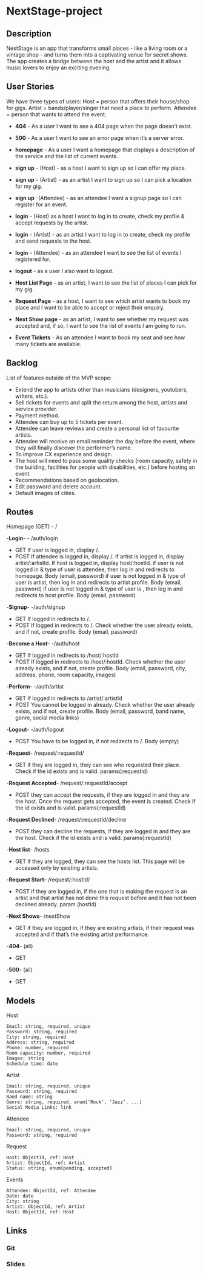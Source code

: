 # NextStage-project


## Description
NextStage is an app that transforms small places - like a living room or a vintage shop - and turns them into a captivating venue for secret shows. The app creates a bridge between the host and the artist and it allows music lovers to enjoy an exciting evening.


## User Stories
We have three types of users:
Host = person that offers their house/shop for gigs.
Artist = bands/player/singer that need a place to perform.
Attendee = person that wants to attend the event. 

- **404** - As a user I want to see a  404 page when the page doesn’t exist.
- **500** - As a user I want to see an error page when it’s a server error.
- **homepage** - As a user I want a homepage that displays a description of the service and the list of current events.
 
- **sign up** - (Host) - as a host I want to sign up so I can offer my place.
- **sign up** - (Artist) - as an artist  I want to sign up so I can pick a location for my gig.
- **sign up** -(Attendee) - as an attendee I want a signup page so I can register for an event.
 
- **login** - (Host) as a host I want to log in to create, check my profile & accept requests by the artist.
- **login** - (Artist) - as an artist I want to log in to create, check my profile and send requests to the host.
- **login** - (Attendee) - as an attendee  I want to see the list of events I registered for.
- **logout** - as a user I also want to logout.
 
- **Host List Page** -  as an artist, I want to see the list of places I can pick for my gig.
- **Request Page** -  as a host, I want to see which artist wants to book my place and I want to be able to accept or reject their enquiry. 
- **Next Show page**  - as an artist, I want to see whether my request was accepted and, if so, I want to see the list of events I am going to run. 
- **Event Tickets** - As an attendee I want to book my seat and see how many tickets are available. 


## Backlog
List of features outside of the MVP scope:
- Extend the app to artists other than musicians (designers, youtubers, writers, etc.).
- Sell tickets for events and split the return among the host, artists and service provider.
- Payment method.
- Attendee can buy up to 5 tickets per event.
- Attendee can leave reviews and create a personal list of favourite artists.
- Attendee will receive an email reminder the day before the event, where they will finally discover the performer’s name.
- To improve CX experience and design.
- The host will need to pass some quality checks (room capacity, safety in the building, facilities for people with disabilities, etc.) before hosting an event. 
- Recommendations based on geolocation.
- Edit password and delete account.
- Default images of cities.

## Routes
Homepage (GET) - /

-**Login**-  - /auth/login
- GET
If user is logged in, display /.
- POST
If attendee is logged in, display /.
If artist is logged in, display artist/:artistId.
If host is logged in, display host/:hostId.
if user is not logged in & type of user is attendee, then log in and redirects to homepage.
Body (email, password)
if user is not logged in & type of user is artist, then log in and redirects to artist profile.
Body (email, password)
if user is not logged in & type of user is , then log in and redirects to host profile.
Body (email, password)
 
-**Signup**- -/auth/signup
- GET
If logged in redirects to /. 
- POST
If logged in redirects to /. Check whether the user already exists, and if not, create profile. 
Body (email, password)
 
-**Become a Host**- -/auth/host
- GET
If logged in redirects to /host/:hostId
- POST
If logged in redirects to /host/:hostId. Check whether the user already exists, and if not, create profile. 
Body (email, password, city, address, phone, room capacity, images)
 
-**Perform**- -/auth/artist
- GET
If logged in redirects to /artist/:artistId
- POST
You cannot be logged in already. Check whether the user already exists, and if not, create profile.
Body (email, password, band name, genre, social media links)
 
-**Logout**- -/auth/logout
- POST
You have to be logged in, if not redirects to /. 
Body (empty)
 
-**Request**- /request/:requestId/
- GET 
if they are logged in, they can see who requested their place. Check if the id exists and is valid.
params(:requestId)
 
-**Request Accepted**- /request/:requestId/accept
- POST 
they can accept the requests, if they are logged in and they are the host. Once the request gets accepted, the event is created. Check if the id exists and is valid.
params(:requestId)
 
-**Request Declined**- /request/:requestId/decline
- POST 
they can decline the requests, if they are logged in and they are the host. Check if the id exists and is valid.
params(:requestId)
 
-**Host list**- /hosts
- GET 
if they are logged, they can see the hosts list. This page will be accessed only by existing artists. 
 
-**Request Start**- /request/:hostId/
- POST
if they are logged in, if the one that is making the request is an artist and that artist has not done this request before and it has not been declined already. 
param (hostId)
 
-**Next Shows**- /nextShow
- GET 
if they are logged in, if they are existing artists, if their request was accepted and if that’s the existing artist performance. 
 
-**404**- (all)
- GET
 
-**500**- (all)
- GET 


## Models

Host
```
Email: string, required, unique
Password: string, required
City: string, required
Address: string, required
Phone: number, required
Room capacity: number, required
Images: string
Schedule time: date
```
Artist
```
Email: string, required, unique
Password: string, required
Band name: string
Genre: string, required, enum[‘Rock’, ‘Jazz’, ...]
Social Media Links: link
```

Attendee
```
Email: string, required, unique
Password: string, required
```
Request
```
Host: ObjectId, ref: Host
Artist: ObjectId, ref: Artist
Status: string, enum[pending, accepted]
```
 
Events
```
Attendee: ObjectId, ref: Attendee
Date: date
City: string
Artist: ObjectId, ref: Artist
Host: ObjectId, ref: Host
```

## Links

### Git

### Slides




 

